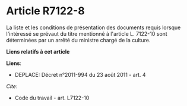 # Article R7122-8

La liste et les conditions de présentation des documents requis lorsque l'intéressé se prévaut du titre mentionné à l'article
L. 7122-10 sont déterminées par un arrêté du ministre chargé de la culture.

**Liens relatifs à cet article**

**Liens**:

  - DEPLACE: Décret n°2011-994 du 23 août 2011 - art. 4

_Cite_:

  - Code du travail - art. L7122-10
